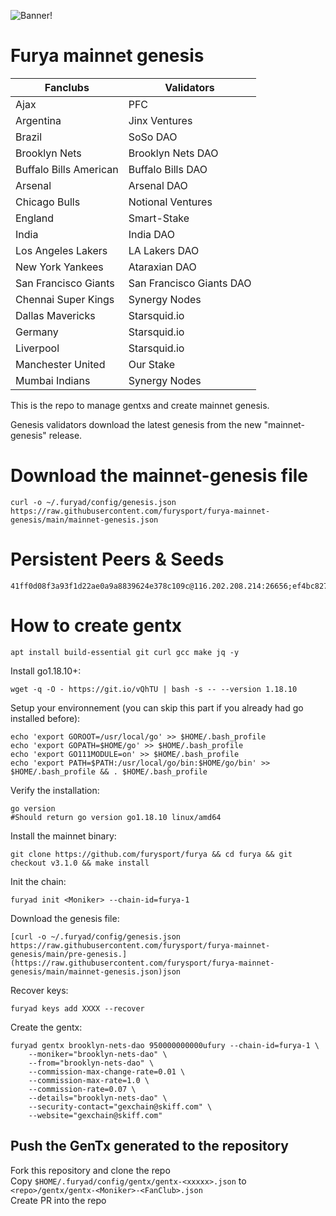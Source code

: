 ![Banner!](assets/loading.png)

# Furya mainnet genesis

| Fanclubs                      | Validators              |
| ----------------------------- | ----------------------- |
| Ajax                          | PFC                     |
| Argentina                     | Jinx Ventures           |
| Brazil                        | SoSo DAO                |
| Brooklyn Nets                 | Brooklyn Nets DAO       |
| Buffalo Bills American        | Buffalo Bills DAO       |
| Arsenal                       | Arsenal DAO             |
| Chicago Bulls                 | Notional Ventures       |
| England                       | Smart-Stake             |
| India                         | India DAO               |
| Los Angeles Lakers            | LA Lakers DAO           |
| New York Yankees              | Ataraxian DAO           |
| San Francisco Giants          | San Francisco Giants DAO|
| Chennai Super Kings           | Synergy Nodes           |
| Dallas Mavericks              | Starsquid.io            |
| Germany                       | Starsquid.io            |
| Liverpool                     | Starsquid.io            |
| Manchester United             | Our Stake               |
| Mumbai Indians                | Synergy Nodes           |



This is the repo to manage gentxs and create mainnet genesis.



Genesis validators download the latest genesis from the new "mainnet-genesis" release. 

# Download the mainnet-genesis file

```shell
curl -o ~/.furyad/config/genesis.json https://raw.githubusercontent.com/furysport/furya-mainnet-genesis/main/mainnet-genesis.json
```

# Persistent Peers & Seeds

```shell
41ff0d08f3a93f1d22ae0a9a8839624e378c109c@116.202.208.214:26656;ef4bc827e90c8005d45b750a3afbd27553e26579@10.164.0.13:26656;878528b9f729bd73c25e644079f6c2aa93f0ead4@10.168.0.2:26656
```
##
##

# How to create gentx

```shell
apt install build-essential git curl gcc make jq -y
```

Install go1.18.10+:

```shell
wget -q -O - https://git.io/vQhTU | bash -s -- --version 1.18.10
```

Setup your environnement (you can skip this part if you already had go installed before):

```shell
echo 'export GOROOT=/usr/local/go' >> $HOME/.bash_profile
echo 'export GOPATH=$HOME/go' >> $HOME/.bash_profile
echo 'export GO111MODULE=on' >> $HOME/.bash_profile
echo 'export PATH=$PATH:/usr/local/go/bin:$HOME/go/bin' >> $HOME/.bash_profile && . $HOME/.bash_profile
```

Verify the installation:

```shell
go version
#Should return go version go1.18.10 linux/amd64
```

Install the mainnet binary:

```shell
git clone https://github.com/furysport/furya && cd furya && git checkout v3.1.0 && make install
```

Init the chain:

```shell
furyad init <Moniker> --chain-id=furya-1
```

Download the genesis file:

```shell
[curl -o ~/.furyad/config/genesis.json https://raw.githubusercontent.com/furysport/furya-mainnet-genesis/main/pre-genesis.](https://raw.githubusercontent.com/furysport/furya-mainnet-genesis/main/mainnet-genesis.json)json
```
Recover keys:

```shell
furyad keys add XXXX --recover 
```
Create the gentx:

```shell
furyad gentx brooklyn-nets-dao 950000000000ufury --chain-id=furya-1 \
    --moniker="brooklyn-nets-dao" \
    --from="brooklyn-nets-dao" \
    --commission-max-change-rate=0.01 \
    --commission-max-rate=1.0 \
    --commission-rate=0.07 \
    --details="brooklyn-nets-dao" \
    --security-contact="gexchain@skiff.com" \
    --website="gexchain@skiff.com"
```

## Push the GenTx generated to the repository

Fork this repository and clone the repo    
Copy `$HOME/.furyad/config/gentx/gentx-<xxxxx>.json` to `<repo>/gentx/gentx-<Moniker>-<FanClub>.json`  
Create PR into the repo

##

##

